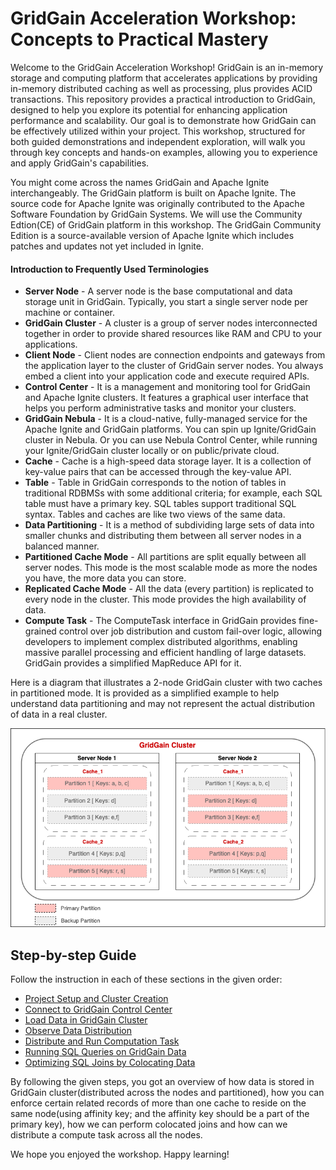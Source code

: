# GridGain Acceleration Workshop: Concepts to Practical Mastery

Welcome to the GridGain Acceleration Workshop! GridGain is an in-memory storage and computing platform that accelerates applications by providing in-memory distributed caching as well as processing, plus provides ACID transactions. This repository provides a practical introduction to GridGain, designed to help you explore its potential for enhancing application performance and scalability. Our goal is to demonstrate how GridGain can be effectively utilized within your project. This workshop, structured for both guided demonstrations and independent exploration, will walk you through key concepts and hands-on examples, allowing you to experience and apply GridGain's capabilities.

You might come across the names GridGain and Apache Ignite interchangeably. The GridGain platform is built on Apache Ignite. The source code for Apache Ignite was originally contributed to the Apache Software Foundation by GridGain Systems. We will use the Community Edtion(CE) of GridGain platform in this workshop. The GridGain Community Edition is a source-available version of Apache Ignite which includes patches and updates not yet included in Ignite.

#### Introduction to Frequently Used Terminologies
* __Server Node__ - A server node is the base computational and data storage unit in GridGain. Typically, you start a single server node per machine or container.
* __GridGain Cluster__ - A cluster is a group of server nodes interconnected together in order to provide shared resources like RAM and CPU to your applications.
* __Client Node__ - Client nodes are connection endpoints and gateways from the application layer to the cluster of GridGain server nodes. You always embed a client into your application code and execute required APIs. 
* __Control Center__ - It is a management and monitoring tool for GridGain and Apache Ignite clusters. It features a graphical user interface that helps you perform administrative tasks and monitor your clusters.
* __GridGain Nebula__ - It is a cloud-native, fully-managed service for the Apache Ignite and GridGain platforms. You can spin up Ignite/GridGain cluster in Nebula. Or you can use Nebula Control Center, while running your Ignite/GridGain cluster locally or on public/private cloud.
* __Cache__ - Cache is a high-speed data storage layer. It is a collection of key-value pairs that can be accessed through the key-value API.
* __Table__ - Table in GridGain corresponds to the notion of tables in traditional RDBMSs with some additional criteria; for example, each SQL table must have a primary key. SQL tables support traditional SQL syntax. Tables and caches are like two views of the same data.
* __Data Partitioning__ - It is a method of subdividing large sets of data into smaller chunks and distributing them between all server nodes in a balanced manner.
* __Partitioned Cache Mode__ - All partitions are split equally between all server nodes. This mode is the most scalable mode as more the nodes you have, the more data you can store.
* __Replicated Cache Mode__ - All the data (every partition) is replicated to every node in the cluster. This mode provides the high availability of data. 
* __Compute Task__ - The ComputeTask interface in GridGain provides fine-grained control over job distribution and custom fail-over logic, allowing developers to implement complex distributed algorithms, enabling massive parallel processing and efficient handling of large datasets. GridGain provides a simplified MapReduce API for it.

Here is a diagram that illustrates a 2-node GridGain cluster with two caches in partitioned mode. It is provided as a simplified example to help understand data partitioning and may not represent the actual distribution of data in a real cluster.

    
<div align="center">
  <img src="docs/Data_partition.png" alt="DataPartition">
</div>


## Step-by-step Guide
Follow the instruction in each of these sections in the given order:
- [Project Setup and Cluster Creation](docs/Setup.md)
- [Connect to GridGain Control Center](docs/ControlCenter.md)
- [Load Data in GridGain Cluster](docs/LoadData.md)
- [Observe Data Distribution](docs/PartitionedData.md)
- [Distribute and Run Computation Task](docs/ComputeTask.md)
- [Running SQL Queries on GridGain Data](docs/SQLqueries.md)
- [Optimizing SQL Joins by Colocating Data](docs/Affinity.md)


By following the given steps, you got an overview of how data is stored in GridGain cluster(distributed across the nodes and partitioned), how you can enforce certain related records of more than one cache to reside on the same node(using affinity key; and the affinity key should be a part of the primary key), how we can perform colocated joins and how can we distribute a compute task across all the nodes.

We hope you enjoyed the workshop. Happy learning!
